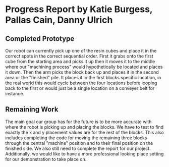 # Progress Report by  Katie Burgess, Pallas Cain, Danny Ulrich

## Completed Prototype

Our robot can currently pick up one of the resin cubes and place it in the correct spots in the correct sequential order. First it grabs onto the first cube from the starting area and picks it up then it moves it to the middle where our "machining process" would hypothetically be located and places it down. Then the arm picks the block back up and places it in the second area or the "finished" pile. It places it in the first blocks specific location, in the real world this would cycle between the four locations before looping back to the first or would just be a single location on a conveyer belt for instance.

## Remaining Work

The main goal our group has for the future is to be more accurate with where the robot is picking up and placing the blocks. We have to test to find exactly the x and y placement values are for the rest of the blocks. This also includes completing the code for moving the remaining three blocks through the central "machine" position and to their final position on the finished side. We also still need to complete the report for our project. Additionally, we would like to have a more professional looking place setting for our demonstration to take place on.
